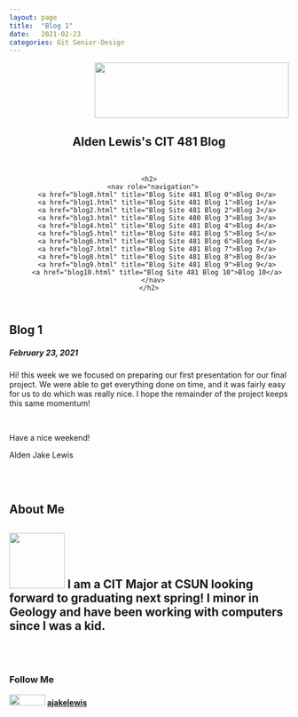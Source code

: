 ```yaml
---
layout: page
title:  "Blog 1"
date:   2021-02-23 
categories: Git Senior-Design
---
```

<html lang="en">
  <head>
    <title>CIT 481 Blog</title>
    <link rel="stylesheet" href="/style.css" />
  </head>
  <header>
    <div class="header">
<div style="text-align: right"><img src="https://www.csun.edu/sites/default/themes/csun/logo.png" height=100 width=350></div>
  <c><h2>Alden Lewis's CIT 481 Blog</h2></c>
</div>
<br>
 
    <h2>
      <nav role="navigation">
        <a href="blog0.html" title="Blog Site 481 Blog 0">Blog 0</a>
		<a href="blog1.html" title="Blog Site 481 Blog 1">Blog 1</a>
		<a href="blog2.html" title="Blog Site 481 Blog 2">Blog 2</a>
        <a href="blog3.html" title="Blog Site 480 Blog 3">Blog 3</a>
		<a href="blog4.html" title="Blog Site 481 Blog 4">Blog 4</a>
		<a href="blog5.html" title="Blog Site 481 Blog 5">Blog 5</a>
		<a href="blog6.html" title="Blog Site 481 Blog 6">Blog 6</a>
		<a href="blog7.html" title="Blog Site 481 Blog 7">Blog 7</a>
		<a href="blog8.html" title="Blog Site 481 Blog 8">Blog 8</a>
		<a href="blog9.html" title="Blog Site 481 Blog 9">Blog 9</a>
		<a href="blog10.html" title="Blog Site 481 Blog 10">Blog 10</a>
      </nav>
    </h2>
  </header>

<div class="row">
  <div class="leftcolumn">
    <div class="card">
      <h2>Blog 1</h2>
      <h5> February 23, 2021</h5>
     <p> Hi! this week we we focused on preparing our first presentation for our final project. We were able to get everything done on time, and it was fairly easy for us to do which was really nice. I hope the remainder of the project keeps this same momentum!</p>
       <br>
	  <p>Have a nice weekend!</p>
	  <p>Alden Jake Lewis
	  </p>
    </div>
  </div>
  <br>
  <br>
  <div class="rightcolumn">
    <div class="card">
      <h2>About Me</h2>
	  <h2><c><img src="https://ajakelewis.github.io/ajakelewis/me.jpg" height=100 width=100>  I am a CIT Major at CSUN looking forward to graduating next spring! I minor in Geology and have been working with computers since I was a kid.</c></h2>
    <br>
	<br>
	<div class="card">
      <h3>Follow Me</h3>
      <p><img src="https://github.githubassets.com/images/modules/logos_page/GitHub-Logo.png" height=20 width=65><strong>   <a href="https://ajakelewis.github.io/ajakelewis/">ajakelewis</a></strong></p>
</div>